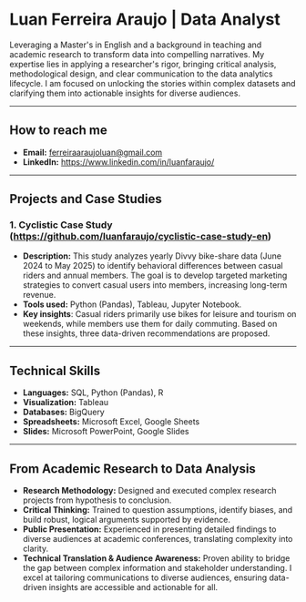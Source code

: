 # Luan Ferreira Araujo | Data Analyst
Leveraging a Master's in English and a background in teaching and academic research to transform data into compelling narratives. My expertise lies in applying a researcher's rigor, bringing critical analysis, methodological design, and clear communication to the data analytics lifecycle. I am focused on unlocking the stories within complex datasets and clarifying them into actionable insights for diverse audiences.

---

## How to reach me

- **Email:** ferreiraaraujoluan@gmail.com
- **LinkedIn:** https://www.linkedin.com/in/luanfaraujo/

---

## Projects and Case Studies

### 1. Cyclistic Case Study (https://github.com/luanfaraujo/cyclistic-case-study-en)
- **Description:** This study analyzes yearly Divvy bike-share data (June 2024 to May 2025) to identify behavioral differences between casual riders and annual members. The goal is to develop targeted marketing strategies to convert casual users into members, increasing long-term revenue.
- **Tools used:** Python (Pandas), Tableau, Jupyter Notebook.
- **Key insights**: Casual riders primarily use bikes for leisure and tourism on weekends, while members use them for daily commuting. Based on these insights, three data-driven recommendations are proposed.

---

## Technical Skills

- **Languages:** SQL, Python (Pandas), R
- **Visualization:** Tableau
- **Databases:** BigQuery
- **Spreadsheets:** Microsoft Excel, Google Sheets
- **Slides:** Microsoft PowerPoint, Google Slides

---

## From Academic Research to Data Analysis

- **Research Methodology:** Designed and executed complex research projects from hypothesis to conclusion.
- **Critical Thinking:** Trained to question assumptions, identify biases, and build robust, logical arguments supported by evidence.
- **Public Presentation:** Experienced in presenting detailed findings to diverse audiences at academic conferences, translating complexity into clarity.
- **Technical Translation & Audience Awareness:** Proven ability to bridge the gap between complex information and stakeholder understanding. I excel at tailoring communications to diverse audiences, ensuring data-driven insights are accessible and actionable for all.
